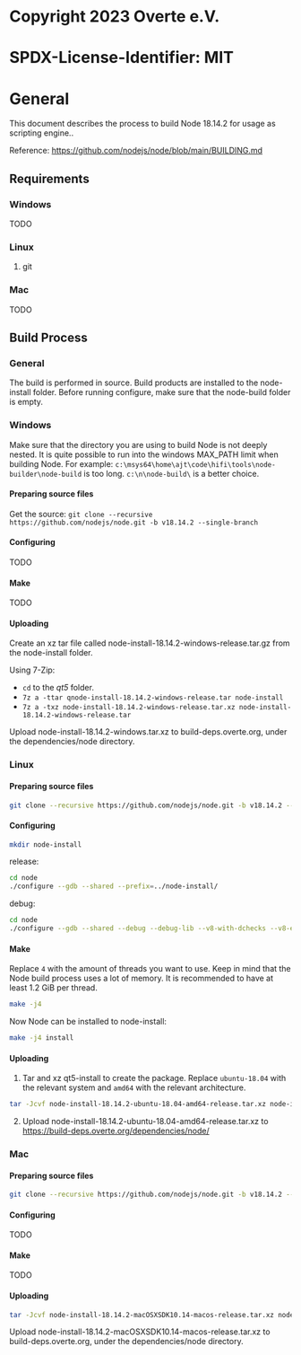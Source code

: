 # Copyright 2023 Overte e.V.
# SPDX-License-Identifier: MIT

# General
This document describes the process to build Node 18.14.2 for usage as scripting engine..

Reference: https://github.com/nodejs/node/blob/main/BUILDING.md

## Requirements
### Windows
TODO

### Linux
1. git

### Mac
TODO

## Build Process


### General
The build is performed in source.
Build products are installed to the node-install folder.
Before running configure, make sure that the node-build folder is empty.


### Windows
Make sure that the directory you are using to build Node is not deeply nested.  It is quite possible to run into the windows MAX_PATH limit when building Node.  For example: `c:\msys64\home\ajt\code\hifi\tools\node-builder\node-build` is too long.  `c:\n\node-build\` is a better choice.


#### Preparing source files
Get the source:
`git clone --recursive https://github.com/nodejs/node.git -b v18.14.2 --single-branch`

#### Configuring
TODO

#### Make
TODO

#### Uploading

Create an xz tar file called node-install-18.14.2-windows-release.tar.gz from the node-install folder.

Using 7-Zip:
* `cd` to the *qt5* folder.
* `7z a -ttar qnode-install-18.14.2-windows-release.tar node-install`
* `7z a -txz node-install-18.14.2-windows-release.tar.xz node-install-18.14.2-windows-release.tar`

Upload node-install-18.14.2-windows.tar.xz to build-deps.overte.org, under the dependencies/node directory.


### Linux
#### Preparing source files
```bash
git clone --recursive https://github.com/nodejs/node.git -b v18.14.2 --single-branch
```

#### Configuring
```bash
mkdir node-install
```

release:
```bash
cd node
./configure --gdb --shared --prefix=../node-install/
```

debug:
```bash
cd node
./configure --gdb --shared --debug --debug-lib --v8-with-dchecks --v8-enable-object-print --prefix=../node-install/
```

#### Make
Replace `4` with the amount of threads you want to use. Keep in mind that the Node build process uses a lot of memory. It is recommended to have at least 1.2 GiB per thread.
```bash
make -j4
```

Now Node can be installed to node-install:
```bash
make -j4 install
```

#### Uploading
1.  Tar and xz qt5-install to create the package. Replace `ubuntu-18.04` with the relevant system and `amd64` with the relevant architecture.
```bash
tar -Jcvf node-install-18.14.2-ubuntu-18.04-amd64-release.tar.xz node-install
```
2.  Upload node-install-18.14.2-ubuntu-18.04-amd64-release.tar.xz to https://build-deps.overte.org/dependencies/node/



### Mac
#### Preparing source files
```bash
git clone --recursive https://github.com/nodejs/node.git -b v18.14.2 --single-branch
```

#### Configuring
TODO

#### Make
TODO

#### Uploading
```bash
tar -Jcvf node-install-18.14.2-macOSXSDK10.14-macos-release.tar.xz node-install
```
Upload node-install-18.14.2-macOSXSDK10.14-macos-release.tar.xz to build-deps.overte.org, under the dependencies/node directory.
